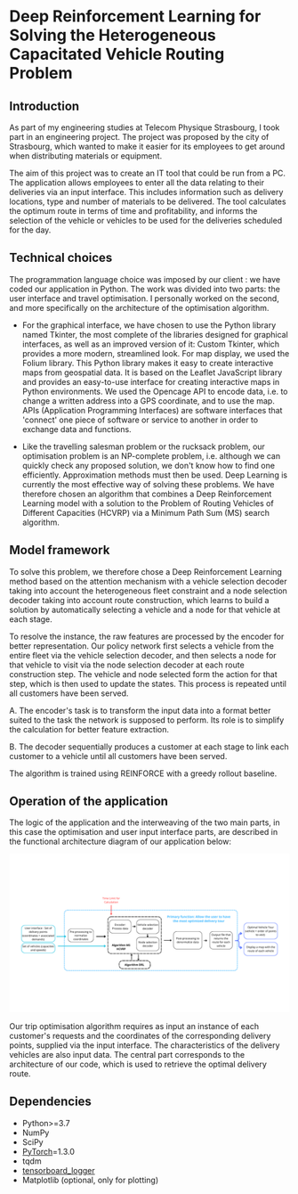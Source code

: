# Deep Reinforcement Learning for Solving the Heterogeneous Capacitated Vehicle Routing Problem

## Introduction

As part of my engineering studies at Telecom Physique Strasbourg, I took part in an engineering project. The project was proposed by the city of Strasbourg, which wanted to make it easier for its employees to get around when distributing materials or equipment.

The aim of this project was to create an IT tool that could be run from a PC. The application allows employees to enter all the data relating to their deliveries via an input interface. This includes information such as delivery locations, type and number of materials to be delivered. The tool calculates the optimum route in terms of time and profitability, and informs the selection of the vehicle or vehicles to be used for the deliveries scheduled for the day. 

## Technical choices

The programmation language choice was imposed by our client : we have coded our application in Python. The work was divided into two parts: the user interface and travel optimisation. I personally worked on the second, and more specifically on the architecture of the optimisation algorithm.

- For the graphical interface, we have chosen to use the Python library named Tkinter, the most complete of the libraries designed for graphical interfaces, as well as an improved version of it: Custom Tkinter, which provides a more modern, streamlined look. For map display, we used the Folium library. This Python library makes it easy to create interactive maps from geospatial data. It is based on the Leaflet JavaScript library and provides an easy-to-use interface for creating interactive maps in Python environments. We used the Opencage API to encode data, i.e. to change a written address into a GPS coordinate, and to use the map. APIs (Application Programming Interfaces) are software interfaces that 'connect' one piece of software or service to another in order to exchange data and functions.

- Like the travelling salesman problem or the rucksack problem, our optimisation problem is an NP-complete problem, i.e. although we can quickly check any proposed solution, we don't know how to find one efficiently. Approximation methods must then be used. Deep Learning is currently the most effective way of solving these problems. We have therefore chosen an algorithm that combines a Deep Reinforcement Learning model with a solution to the Problem of Routing Vehicles of Different Capacities (HCVRP) via a Minimum Path Sum (MS) search algorithm.

## Model framework

To solve this problem, we therefore chose a Deep Reinforcement Learning method based on the attention mechanism with a vehicle selection decoder taking into account the heterogeneous fleet constraint and a node selection decoder taking into account route construction, which learns to build a solution by automatically selecting a vehicle and a node for that vehicle at each stage.

To resolve the instance, the raw features are processed by the encoder for better representation. Our policy network first selects a vehicle from the entire fleet via the vehicle selection decoder, and then selects a node for that vehicle to visit via the node selection decoder at each route construction step. The vehicle and node selected form the action for that step, which is then used to update the states. This process is repeated until all customers have been served.

A. The encoder's task is to transform the input data into a format better suited to the task the network is supposed to perform. Its role is to simplify the calculation for better feature extraction. 

B. The decoder sequentially produces a customer at each stage to link each customer to a vehicle until all customers have been served.

The algorithm is trained using REINFORCE with a greedy rollout baseline.

## Operation of the application

The logic of the application and the interweaving of the two main parts, in this case the optimisation and user input interface parts, are described in the functional architecture diagram of our application below:

![Functional architecture of the app](functional_architecture.png)

Our trip optimisation algorithm requires as input an instance of each customer's requests and the coordinates of the corresponding delivery points, supplied via the input interface. The characteristics of the delivery vehicles are also input data. The central part corresponds to the architecture of our code, which is used to retrieve the optimal delivery route.

## Dependencies

* Python>=3.7
* NumPy
* SciPy
* [PyTorch](http://pytorch.org/)=1.3.0
* tqdm
* [tensorboard_logger](https://github.com/TeamHG-Memex/tensorboard_logger)
* Matplotlib (optional, only for plotting)